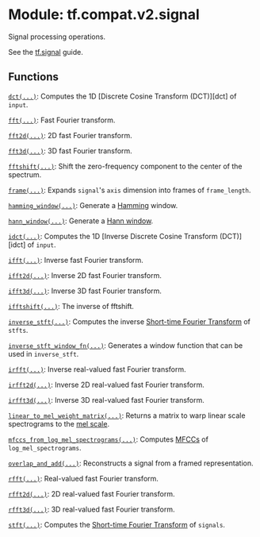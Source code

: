 <div itemscope itemtype="http://developers.google.com/ReferenceObject">
<meta itemprop="name" content="tf.compat.v2.signal" />
<meta itemprop="path" content="Stable" />
</div>

# Module: tf.compat.v2.signal

Signal processing operations.

<!-- Placeholder for "Used in" -->

See the [tf.signal](https://tensorflow.org/api_guides/python/contrib.signal)
guide.


[hamming]: https://en.wikipedia.org/wiki/Window_function#Hamming_window
[hann]: https://en.wikipedia.org/wiki/Window_function#Hann_window
[mel]: https://en.wikipedia.org/wiki/Mel_scale
[mfcc]: https://en.wikipedia.org/wiki/Mel-frequency_cepstrum
[stft]: https://en.wikipedia.org/wiki/Short-time_Fourier_transform

## Functions

[`dct(...)`](../../../tf/signal/dct.md): Computes the 1D [Discrete Cosine Transform (DCT)][dct] of `input`.

[`fft(...)`](../../../tf/signal/fft.md): Fast Fourier transform.

[`fft2d(...)`](../../../tf/signal/fft2d.md): 2D fast Fourier transform.

[`fft3d(...)`](../../../tf/signal/fft3d.md): 3D fast Fourier transform.

[`fftshift(...)`](../../../tf/signal/fftshift.md): Shift the zero-frequency component to the center of the spectrum.

[`frame(...)`](../../../tf/signal/frame.md): Expands `signal`'s `axis` dimension into frames of `frame_length`.

[`hamming_window(...)`](../../../tf/signal/hamming_window.md): Generate a [Hamming][hamming] window.

[`hann_window(...)`](../../../tf/signal/hann_window.md): Generate a [Hann window][hann].

[`idct(...)`](../../../tf/signal/idct.md): Computes the 1D [Inverse Discrete Cosine Transform (DCT)][idct] of `input`.

[`ifft(...)`](../../../tf/signal/ifft.md): Inverse fast Fourier transform.

[`ifft2d(...)`](../../../tf/signal/ifft2d.md): Inverse 2D fast Fourier transform.

[`ifft3d(...)`](../../../tf/signal/ifft3d.md): Inverse 3D fast Fourier transform.

[`ifftshift(...)`](../../../tf/signal/ifftshift.md): The inverse of fftshift.

[`inverse_stft(...)`](../../../tf/signal/inverse_stft.md): Computes the inverse [Short-time Fourier Transform][stft] of `stfts`.

[`inverse_stft_window_fn(...)`](../../../tf/signal/inverse_stft_window_fn.md): Generates a window function that can be used in `inverse_stft`.

[`irfft(...)`](../../../tf/signal/irfft.md): Inverse real-valued fast Fourier transform.

[`irfft2d(...)`](../../../tf/signal/irfft2d.md): Inverse 2D real-valued fast Fourier transform.

[`irfft3d(...)`](../../../tf/signal/irfft3d.md): Inverse 3D real-valued fast Fourier transform.

[`linear_to_mel_weight_matrix(...)`](../../../tf/signal/linear_to_mel_weight_matrix.md): Returns a matrix to warp linear scale spectrograms to the [mel scale][mel].

[`mfccs_from_log_mel_spectrograms(...)`](../../../tf/signal/mfccs_from_log_mel_spectrograms.md): Computes [MFCCs][mfcc] of `log_mel_spectrograms`.

[`overlap_and_add(...)`](../../../tf/signal/overlap_and_add.md): Reconstructs a signal from a framed representation.

[`rfft(...)`](../../../tf/signal/rfft.md): Real-valued fast Fourier transform.

[`rfft2d(...)`](../../../tf/signal/rfft2d.md): 2D real-valued fast Fourier transform.

[`rfft3d(...)`](../../../tf/signal/rfft3d.md): 3D real-valued fast Fourier transform.

[`stft(...)`](../../../tf/signal/stft.md): Computes the [Short-time Fourier Transform][stft] of `signals`.

